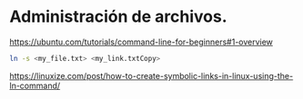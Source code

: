 # Administración de archivos.

https://ubuntu.com/tutorials/command-line-for-beginners#1-overview



```bash
ln -s <my_file.txt> <my_link.txtCopy>
```

https://linuxize.com/post/how-to-create-symbolic-links-in-linux-using-the-ln-command/
